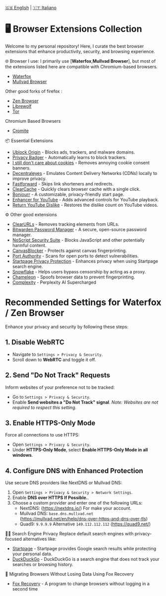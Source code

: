 [🇬🇧 English](README.md) | [🇮🇹 Italiano](README.it.md)

# 🖥️ Browser Extensions Collection
Welcome to my personal repository! Here, I curate the best browser extensions that enhance productivity, security, and browsing experience.

🌐 Browser I use:
I primarily use [**Waterfox**,**Mullvad Browser**], but most of the extensions listed here are compatible with Chromium-based browsers.

* [Waterfox](https://www.waterfox.net/)
* [Mullvad Browser](https://mullvad.net/it)

Other good forks of firefox :
* [Zen Browser](https://zen-browser.app/)
* [Librewolf](https://librewolf.net/)
* [Tor](https://www.torproject.org/it/)

Chromium Based Browsers
* [Cromite](https://github.com/uazo/cromite/releases)

📦 Essential Extensions
* [Ublock Origin](https://addons.mozilla.org/en-US/firefox/addon/ublock-origin/) - Blocks ads, trackers, and malware domains.
* [Privacy Badger](https://addons.mozilla.org/en-US/firefox/addon/privacy-badger17/) - Automatically learns to block trackers.
* [I still don't care about cookies](https://addons.mozilla.org/en-US/firefox/addon/istilldontcareaboutcookies/) - Removes annoying cookie consent banners.
* [Decentraleyes](https://addons.mozilla.org/en-US/firefox/addon/decentraleyes/) - Emulates Content Delivery Networks (CDNs) locally to improve privacy.
* [Fastforward](https://addons.mozilla.org/en-US/firefox/addon/fastforwardteam/) - Skips link shorteners and redirects.
* [ClearCache](https://addons.mozilla.org/en-US/firefox/addon/clearcache/) - Quickly clears browser cache with a single click.
* [Bonjourr](https://addons.mozilla.org/en-US/firefox/addon/bonjourr-startpage/?utm_source=addons.mozilla.org&utm_medium=referral&utm_content=search) - A customizable, privacy-friendly start page.
* [Enhancer for YouTube](https://addons.mozilla.org/en-US/firefox/addon/enhancer-for-youtube/) - Adds advanced controls for YouTube playback.
* [Return YouTube Dislike](https://addons.mozilla.org/en-US/firefox/addon/return-youtube-dislikes/) - Restores the dislike count on YouTube videos.

⚙️ Other good extensions
* [ClearURLs](https://addons.mozilla.org/en-US/firefox/addon/clearurls/?utm_source=addons.mozilla.org&utm_medium=referral&utm_content=search) - Removes tracking elements from URLs.
* [Bitwarden Password Manager](https://addons.mozilla.org/en-US/firefox/addon/bitwarden-password-manager/?utm_source=addons.mozilla.org&utm_medium=referral&utm_content=search) - A secure, open-source password manager.
* [NoScript Security Suite](https://addons.mozilla.org/en-US/firefox/addon/noscript/?utm_source=addons.mozilla.org&utm_medium=referral&utm_content=search) - Blocks JavaScript and other potentially harmful content.
* [CanvasBlocker](https://addons.mozilla.org/en-US/firefox/addon/canvasblocker/?utm_source=addons.mozilla.org&utm_medium=referral&utm_content=search) - Protects against canvas fingerprinting.
* [Port Authority](https://addons.mozilla.org/en-US/firefox/addon/port-authority/?utm_source=addons.mozilla.org&utm_medium=referral&utm_content=search) - Scans for open ports to detect vulnerabilities.
* [Startpage Privacy Protection](https://addons.mozilla.org/en-US/firefox/addon/startpage-privacy-protection/?utm_source=addons.mozilla.org&utm_medium=referral&utm_content=search) - Enhances privacy when using Startpage search engine.
* [Snowflake](https://addons.mozilla.org/en-US/firefox/addon/torproject-snowflake/?utm_source=addons.mozilla.org&utm_medium=referral&utm_content=search) - Helps users bypass censorship by acting as a proxy.
* [Chameleon](https://addons.mozilla.org/en-US/firefox/addon/chameleon-ext/?utm_source=addons.mozilla.org&utm_medium=referral&utm_content=search) - Spoofs browser data to prevent fingerprinting.
* [Complexity](https://addons.mozilla.org/en-US/firefox/addon/complexity/) - Perplexity AI Supercharged

# Recommended Settings for Waterfox / Zen Browser
Enhance your privacy and security by following these steps:
## 1. Disable WebRTC
- Navigate to `Settings > Privacy & Security`.
- Scroll down to **WebRTC** and toggle it off.
## 2. Send "Do Not Track" Requests
Inform websites of your preference not to be tracked:
- Go to `Settings > Privacy & Security`.
- Enable **Send websites a "Do Not Track" signal**.
*Note: Websites are not required to respect this setting.*
## 3. Enable HTTPS-Only Mode
Force all connections to use HTTPS:
- Open `Settings > Privacy & Security`.
- Under **HTTPS-Only Mode**, select **Enable HTTPS-Only Mode in all windows**.
## 4. Configure DNS with Enhanced Protection
Use secure DNS providers like NextDNS or Mullvad DNS:
1. Open `Settings > Privacy & Security > Network Settings`.
2. Enable **DNS over HTTPS If Possible.**.
3. Choose a custom provider and enter one of the following URLs:
   - NextDNS: (https://nextdns.io/) For make your account.
   - Mullvad DNS: `base.dns.mullvad.net` (https://mullvad.net/en/help/dns-over-https-and-dns-over-tls)
   - Quad9: `9.9.9.9` Alternative `149.112.112.112` (https://quad9.net/)

🕵🏻 Search Engine Privacy
Replace default search engines with privacy-focused alternatives like:
* [Startpage](https://www.startpage.com/) - Startpage provides Google search results while protecting your personal data.
* [DuckDuckGo](https://duckduckgo.com/) - DuckDuckGo is a search engine that does not track your searches or browsing history.

💱 Migrating Browsers Without Losing Data Using Fox Recovery
* [Fox Recovery](https://github.com/Hisako/Fox-Recovery) - A program to change browsers without logging in a second time
